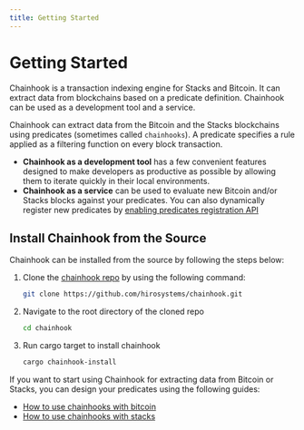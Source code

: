 ```yaml
---
title: Getting Started
---
```


# Getting Started

Chainhook is a transaction indexing engine for Stacks and Bitcoin. It can extract data from blockchains based on a predicate definition. Chainhook can be used as a development tool and a service.

Chainhook can extract data from the Bitcoin and the Stacks blockchains using predicates (sometimes called `chainhooks`). A predicate specifies a rule applied as a filtering function on every block transaction.

- **Chainhook as a development tool** has a few convenient features designed to make developers as productive as possible by allowing them to iterate quickly in their local environments.
- **Chainhook as a service** can be used to evaluate new Bitcoin and/or Stacks blocks against your predicates. You can also dynamically register new predicates by [enabling predicates registration API](./overview.md#then-that-predicate-design)

## Install Chainhook from the Source

Chainhook can be installed from the source by following the steps below:

1. Clone the [chainhook repo](https://github.com/hirosystems/chainhook/) by using the following command:

   ```bash
   git clone https://github.com/hirosystems/chainhook.git
   ```

2. Navigate to the root directory of the cloned repo

   ```bash
   cd chainhook
   ```

3. Run cargo target to install chainhook

    ```bash
    cargo chainhook-install
    ```

If you want to start using Chainhook for extracting data from Bitcoin or Stacks, you can design your predicates using the following guides:

- [How to use chainhooks with bitcoin](./how-to-guides/how-to-use-chainhooks-with-bitcoin.md)
- [How to use chainhooks with stacks](./how-to-guides/how-to-use-chainhooks-with-stacks.md)
